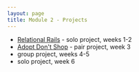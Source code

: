 ```yaml
---
layout: page
title: Module 2 - Projects
---
```


* [Relational Rails](./relational_rails/) - solo project, weeks 1-2
* [Adopt Don't Shop](https://github.com/turingschool-examples/adopt_dont_shop) - pair project, week 3
*  group project, weeks 4-5
*  solo project, week 6
